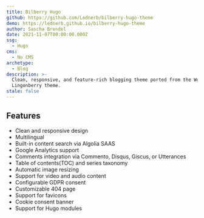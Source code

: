 ```yaml
---
title: Bilberry Hugo
github: https://github.com/Lednerb/bilberry-hugo-theme
demo: https://lednerb.github.io/bilberry-hugo-theme
author: Sascha Brendel
date: 2021-11-07T00:00:00.000Z
ssg:
  - Hugo
cms:
  - No CMS
archetype:
  - Blog
description: >-
  Clean, responsive, and feature-rich blogging theme ported from the WordPress
  Lingonberry theme.
stale: false
---
```


## Features

* Clean and responsive design
* Multilingual
* Built-in content search via Algolia SAAS
* Google Analytics support
* Comments integration via Commento, Disqus, Giscus, or Utterances
* Table of contents(TOC) and series taxonomy
* Automatic image resizing
* Support for video and audio content
* Configurable GDPR consent
* Customizable 404 page
* Support for favicons
* Cookie consent banner
* Support for Hugo modules
